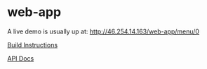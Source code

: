 # web-app

A live demo is usually up at: http://46.254.14.163/web-app/menu/0

[Build Instructions](https://github.com/DT142G-Project-2015/web-app/wiki/Build-Instructions)

[API Docs](https://github.com/DT142G-Project-2015/web-app/wiki/API-Documentation)




